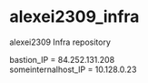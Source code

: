 # alexei2309_infra
alexei2309 Infra repository

bastion_IP = 84.252.131.208  
someinternalhost_IP = 10.128.0.23  
